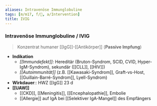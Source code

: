 ```yaml
---
aliases: Intravenöse Immunglobuline
tags: [m/m17, f/💉, a/Intervention]
title: IVIG
---
```

### Intravenöse Immunglobuline / IVIG
> Konzentrat humaner [[IgG]]-[[Antikörper]] (**Passive Impfung**)
- **Indikation**
	- *[[Immundefekt]]:* Hereditär (Bruton-Syndrom, SCID, CVID, Hyper-IgM-Syndrom), sekundär ([[CLL]], [[HIV]])
	- *[[Autoimmunität]]* (z.B. [[Kawasaki-Syndrom]], Graft-vs-Host, [[Guillain-Barré-Syndrom]], Lyell-Syndrom)
- **Wirkdauer**:: HWZ [[IgG]] 23 d
- **[[UAW]]**
	- [[CKD]], [[Meningitis]], [[Encephalopathie]], Embolie
	- [[Allergie]] auf IgA bei [[Selektiver IgA-Mangel]] des Empfängers